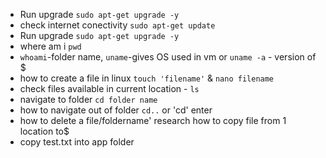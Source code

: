 - Run upgrade `sudo apt-get upgrade -y`
- check internet conectivity  `sudo apt-get update`
- Run upgrade `sudo apt-get upgrade -y`
- where am i `pwd`
- `whoami`-folder name, `uname`-gives OS used in vm or `uname -a` - version of $
- how to create a file in linux `touch 'filename'` & `nano filename`
- check files available in current location - `ls`
- navigate to folder `cd folder name`
- how to navigate out of folder `cd..` or 'cd' enter
- how to delete a file/foldername' research how to copy file from 1 location to$
- copy test.txt into app folder
